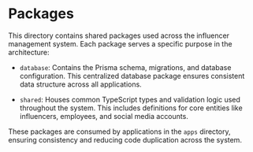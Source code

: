 # Packages

This directory contains shared packages used across the influencer management system. Each package serves a specific purpose in the architecture:

- `database`: Contains the Prisma schema, migrations, and database configuration. This centralized database package ensures consistent data structure across all applications.

- `shared`: Houses common TypeScript types and validation logic used throughout the system. This includes definitions for core entities like influencers, employees, and social media accounts.

These packages are consumed by applications in the `apps` directory, ensuring consistency and reducing code duplication across the system.
